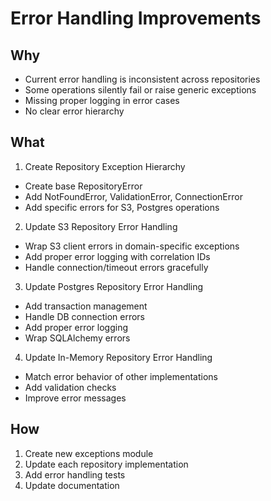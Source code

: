 # Error Handling Improvements

## Why
- Current error handling is inconsistent across repositories
- Some operations silently fail or raise generic exceptions
- Missing proper logging in error cases
- No clear error hierarchy

## What
1. Create Repository Exception Hierarchy
- Create base RepositoryError
- Add NotFoundError, ValidationError, ConnectionError
- Add specific errors for S3, Postgres operations

2. Update S3 Repository Error Handling
- Wrap S3 client errors in domain-specific exceptions
- Add proper error logging with correlation IDs
- Handle connection/timeout errors gracefully

3. Update Postgres Repository Error Handling  
- Add transaction management
- Handle DB connection errors
- Add proper error logging
- Wrap SQLAlchemy errors

4. Update In-Memory Repository Error Handling
- Match error behavior of other implementations
- Add validation checks
- Improve error messages

## How
1. Create new exceptions module
2. Update each repository implementation
3. Add error handling tests
4. Update documentation
